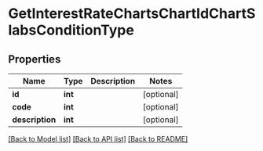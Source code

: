 # GetInterestRateChartsChartIdChartSlabsConditionType

## Properties
Name | Type | Description | Notes
------------ | ------------- | ------------- | -------------
**id** | **int** |  | [optional] 
**code** | **int** |  | [optional] 
**description** | **int** |  | [optional] 

[[Back to Model list]](../../README.md#documentation-for-models) [[Back to API list]](../../README.md#documentation-for-api-endpoints) [[Back to README]](../../README.md)

